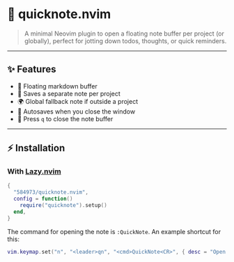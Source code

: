 # 📓 quicknote.nvim

> A minimal Neovim plugin to open a floating note buffer per project (or globally), perfect for jotting down todos, thoughts, or quick reminders.

---

## ✨ Features

- 📝 Floating markdown buffer
- 📂 Saves a separate note per project
- 🌍 Global fallback note if outside a project
- 💾 Autosaves when you close the window
- 🧼 Press `q` to close the note buffer

---

## ⚡ Installation

### With [Lazy.nvim](https://github.com/folke/lazy.nvim)

```lua
{
  "584973/quicknote.nvim",
  config = function()
    require("quicknote").setup()
  end,
}
```
The command for opening the note is ```:QuickNote```.
An example shortcut for this:
```lua
vim.keymap.set("n", "<leader>qn", "<cmd>QuickNote<CR>", { desc = "Open QuickNote" })
```
